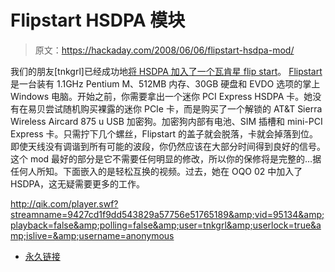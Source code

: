 # Flipstart HSDPA 模块

> 原文：<https://hackaday.com/2008/06/06/flipstart-hsdpa-mod/>

我们的朋友[tnkgrl]已经成功地[将 HSDPA 加入了一个瓦肯星 flip start](http://tnkgrl.wordpress.com/2008/06/06/vulcan-flipstart-hsdpa-mod/)。 [Flipstart](http://www.mahalo.com/FlipStart) 是一台装有 1.1GHz Pentium M、512MB 内存、30GB 硬盘和 EVDO 选项的掌上 Windows 电脑。开始之前，你需要拿出一个迷你 PCI Express HSDPA 卡。她没有在易贝尝试随机购买裸露的迷你 PCIe 卡，而是购买了一个解锁的 AT&T Sierra Wireless Aircard 875 u USB 加密狗。加密狗内部有电池、SIM 插槽和 mini-PCI Express 卡。只需拧下几个螺丝，Flipstart 的盖子就会脱落，卡就会掉落到位。即使天线没有调谐到所有可能的波段，你仍然应该在大部分时间得到良好的信号。这个 mod 最好的部分是它不需要任何明显的修改，所以你的保修将是完整的…据任何人所知。下面嵌入的是轻松互换的视频。过去，她在 OQO 02 中加入了 HSDPA，这无疑需要更多的工作。

<http://qik.com/player.swf?streamname=9427cd1f9dd543829a57756e51765189&amp;vid=95134&amp;playback=false&amp;polling=false&amp;user=tnkgrl&amp;userlock=true&amp;islive=&amp;username=anonymous>



*   [永久链接](http://tnkgrl.wordpress.com/2008/06/06/vulcan-flipstart-hsdpa-mod/)